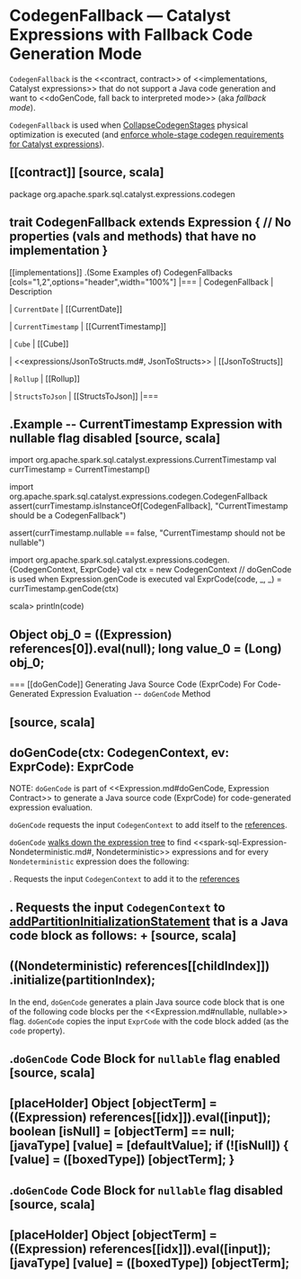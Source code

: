 # CodegenFallback &mdash; Catalyst Expressions with Fallback Code Generation Mode

`CodegenFallback` is the <<contract, contract>> of <<implementations, Catalyst expressions>> that do not support a Java code generation and want to <<doGenCode, fall back to interpreted mode>> (aka _fallback mode_).

`CodegenFallback` is used when [CollapseCodegenStages](../physical-optimizations/CollapseCodegenStages.md) physical optimization is executed (and [enforce whole-stage codegen requirements for Catalyst expressions](../physical-optimizations/CollapseCodegenStages.md#supportCodegen-Expression)).

[[contract]]
[source, scala]
----
package org.apache.spark.sql.catalyst.expressions.codegen

trait CodegenFallback extends Expression {
  // No properties (vals and methods) that have no implementation
}
----

[[implementations]]
.(Some Examples of) CodegenFallbacks
[cols="1,2",options="header",width="100%"]
|===
| CodegenFallback
| Description

| `CurrentDate`
| [[CurrentDate]]

| `CurrentTimestamp`
| [[CurrentTimestamp]]

| `Cube`
| [[Cube]]

| <<expressions/JsonToStructs.md#, JsonToStructs>>
| [[JsonToStructs]]

| `Rollup`
| [[Rollup]]

| `StructsToJson`
| [[StructsToJson]]
|===

.Example -- CurrentTimestamp Expression with nullable flag disabled
[source, scala]
----
import org.apache.spark.sql.catalyst.expressions.CurrentTimestamp
val currTimestamp = CurrentTimestamp()

import org.apache.spark.sql.catalyst.expressions.codegen.CodegenFallback
assert(currTimestamp.isInstanceOf[CodegenFallback], "CurrentTimestamp should be a CodegenFallback")

assert(currTimestamp.nullable == false, "CurrentTimestamp should not be nullable")

import org.apache.spark.sql.catalyst.expressions.codegen.{CodegenContext, ExprCode}
val ctx = new CodegenContext
// doGenCode is used when Expression.genCode is executed
val ExprCode(code, _, _) = currTimestamp.genCode(ctx)

scala> println(code)

Object obj_0 = ((Expression) references[0]).eval(null);
        long value_0 = (Long) obj_0;
----

=== [[doGenCode]] Generating Java Source Code (ExprCode) For Code-Generated Expression Evaluation -- `doGenCode` Method

[source, scala]
----
doGenCode(ctx: CodegenContext, ev: ExprCode): ExprCode
----

NOTE: `doGenCode` is part of <<Expression.md#doGenCode, Expression Contract>> to generate a Java source code (ExprCode) for code-generated expression evaluation.

`doGenCode` requests the input `CodegenContext` to add itself to the [references](../whole-stage-code-generation/CodegenContext.md#references).

`doGenCode` [walks down the expression tree](../catalyst/TreeNode.md#foreach) to find <<spark-sql-Expression-Nondeterministic.md#, Nondeterministic>> expressions and for every `Nondeterministic` expression does the following:

. Requests the input `CodegenContext` to add it to the [references](../whole-stage-code-generation/CodegenContext.md#references)

. Requests the input `CodegenContext` to [addPartitionInitializationStatement](../whole-stage-code-generation/CodegenContext.md#addPartitionInitializationStatement) that is a Java code block as follows:
+
[source, scala]
----
((Nondeterministic) references[[childIndex]])
  .initialize(partitionIndex);
----

In the end, `doGenCode` generates a plain Java source code block that is one of the following code blocks per the <<Expression.md#nullable, nullable>> flag. `doGenCode` copies the input `ExprCode` with the code block added (as the `code` property).

.`doGenCode` Code Block for `nullable` flag enabled
[source, scala]
----
[placeHolder]
Object [objectTerm] = ((Expression) references[[idx]]).eval([input]);
boolean [isNull] = [objectTerm] == null;
[javaType] [value] = [defaultValue];
if (![isNull]) {
  [value] = ([boxedType]) [objectTerm];
}
----

.`doGenCode` Code Block for `nullable` flag disabled
[source, scala]
----
[placeHolder]
Object [objectTerm] = ((Expression) references[[idx]]).eval([input]);
[javaType] [value] = ([boxedType]) [objectTerm];
----
